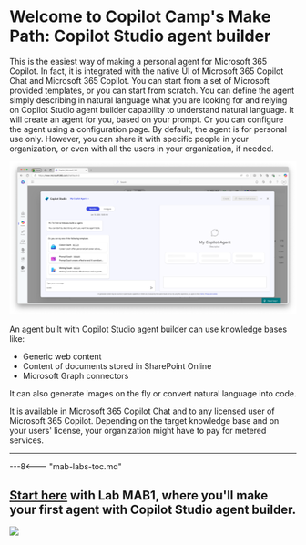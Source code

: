 
# Welcome to Copilot Camp's Make Path: Copilot Studio agent builder

This is the easiest way of making a personal agent for Microsoft 365 Copilot. In fact, it is integrated with the native UI of Microsoft 365 Copilot Chat and Microsoft 365 Copilot. You can start from a set of Microsoft provided templates, or you can start from scratch. You can define the agent simply describing in natural language what you are looking for and relying on Copilot Studio agent builder capability to understand natural language. It will create an agent for you, based on your prompt. Or you can configure the agent using a configuration page. By default, the agent is for personal use only. However, you can share it with specific people in your organization, or even with all the users in your organization, if needed.

![The Copilot Studio agent builder user interface with a dialog asking the user to choose an agent template or to describe with natural language the purpose of the agent to create.](../../../assets/images/make-global-intro/copilot-agent-builder-01.png)

An agent built with Copilot Studio agent builder can use knowledge bases like:

- Generic web content
- Content of documents stored in SharePoint Online
- Microsoft Graph connectors

It can also generate images on the fly or convert natural language into code.

It is available in Microsoft 365 Copilot Chat and to any licensed user of Microsoft 365 Copilot. 
Depending on the target knowledge base and on your users' license, your organization might have to pay for metered services.

<hr />

---8<--- "mab-labs-toc.md"

## <a href="./01-first-agent">Start here</a> with Lab MAB1, where you'll make your first agent with Copilot Studio agent builder.

<img src="https://pnptelemetry.azurewebsites.net/copilot-camp/make/agent-builder/index" />